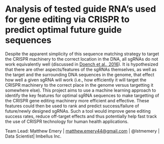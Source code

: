 # Analysis of tested guide RNA’s used for gene editing via CRISPR to predict optimal future guide sequences

Despite the apparent simplicity of this sequence matching strategy to target the CRISPR machinery to the correct location in the DNA, all sgRNAs do not work equivalently well (discussed in [Doench et al., 2016](http://www.nature.com/nbt/journal/v34/n2/full/nbt.3437.html)). It is hypothesized that there are other aspects/features of the sgRNAs themselves, as well as the target and the surrounding DNA sequences in the genome, that effect how well a given sgRNA will work (i.e., how efficiently it will target the CRISPR machinery to the correct place in the genome versus targetting it somewhere else). This project aims to use a machine learning approach to identify the key features for optimal sgRNA sequences to make targetting of the CRISPR gene editing machinery more efficient and effective. These features could then be used to rank and predict success/failure of future/newly designed sgRNAs. Such a tool would improve gene editing success rates, reduce off-target effects and thus potentially help fast track the use of CRISPR technology for human health applications.

Team Lead: Matthew Emery | matthew.emery44@gmail.com | @lstmemery | Data Scientist| Imbellus Inc.

